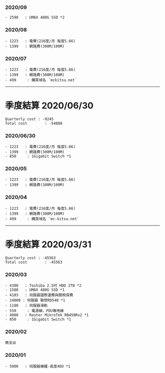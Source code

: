 ### 2020/09
```
- 2598   : UMAX 480G SSD *2
```
### 2020/08
```
- 1223   : 電費(216度/月 每度5.66)
- 1399   : 網路費(300M/100M)
```
### 2020/07
```
- 1223   : 電費(216度/月 每度5.66)
- 1399   : 網路費(300M/100M)
- 499     : 購買域名 `mckitsu.net`
```
***
# 季度結算 2020/06/30
```
Quarterly cost : -9245
Total cost        : -54808
```
### 2020/06/30
```
- 1223   : 電費(216度/月 每度5.66)
- 1399   : 網路費(300M/100M)
- 850     : 1Gigabit Switch *1
```
### 2020/05
```
- 1223   : 電費(216度/月 每度5.66)
- 1399   : 網路費(300M/100M)
```
### 2020/04
```
- 1223   : 電費(216度/月 每度5.66)
- 1399   : 網路費(300M/100M)
- 499     : 購買域名 `mc-kitsu.net`
```
***
# 季度結算 2020/03/31
```
Quarterly cost : -45563
Total cost        : -45563
```
### 2020/03
```
- 4300   : Toshiba 2.5吋 HDD 2TB *2
- 1580   : UMAX 480G SSD *1
- 4103   : 伺服器國際運費與關稅保費
- 24000 : 伺服器 聯想RD540 *1
- 1180   : 伺服器滑軌
- 550     : 電源線，PDU專用線
- 4000   : Router MikroTek RB450Rx2 *1
- 850     : 1Gigabit Switch *1
```
### 2020/02
```
無支出
```
### 2020/01
```
- 5000   : 伺服器機櫃-高度48U *1
```
